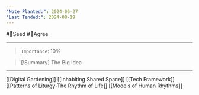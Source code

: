 ```yaml
---
"Note Planted:": 2024-06-27
"Last Tended:": 2024-08-19
---
```

#🌱Seed  #🙂Agree
****
> `Importance`: 10%
 
>[!Summary] The Big Idea
>

****
[[Digital Gardening]]
[[Inhabiting Shared Space]]
[[Tech Framework]]
[[Patterns of Liturgy-The Rhythm of Life]]
[[Models of Human Rhythms]]